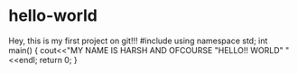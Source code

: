 # hello-world
Hey, this is my first project on git!!! 
#include<iostream>
  using namespace std;
  int main()
  {
cout<<"MY NAME IS HARSH AND OFCOURSE "HELLO!! WORLD"  "<<endl;
  return 0;
  }
